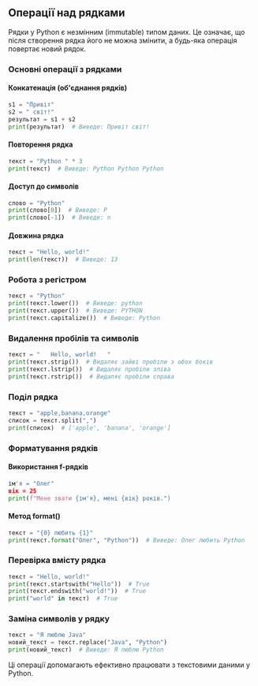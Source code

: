 ## Операції над рядками

Рядки у Python є незмінним (immutable) типом даних. Це означає, що після створення рядка його не можна змінити, а будь-яка операція повертає новий рядок.

### Основні операції з рядками

#### Конкатенація (об'єднання рядків)
```python
s1 = "Привіт"
s2 = " світ!"
результат = s1 + s2
print(результат)  # Виведе: Привіт світ!
```

#### Повторення рядка
```python
текст = "Python " * 3
print(текст)  # Виведе: Python Python Python 
```

#### Доступ до символів
```python
слово = "Python"
print(слово[0])  # Виведе: P
print(слово[-1])  # Виведе: n
```

#### Довжина рядка
```python
текст = "Hello, world!"
print(len(текст))  # Виведе: 13
```

### Робота з регістром
```python
текст = "Python"
print(текст.lower())  # Виведе: python
print(текст.upper())  # Виведе: PYTHON
print(текст.capitalize())  # Виведе: Python
```

### Видалення пробілів та символів
```python
текст = "   Hello, world!   "
print(текст.strip())  # Видаляє зайві пробіли з обох боків
print(текст.lstrip())  # Видаляє пробіли зліва
print(текст.rstrip())  # Видаляє пробіли справа
```

### Поділ рядка
```python
текст = "apple,banana,orange"
список = текст.split(",")
print(список)  # ['apple', 'banana', 'orange']
```

### Форматування рядків

#### Використання f-рядків
```python
ім'я = "Олег"
вік = 25
print(f"Мене звати {ім'я}, мені {вік} років.")
```

#### Метод format()
```python
текст = "{0} любить {1}"
print(текст.format("Олег", "Python"))  # Виведе: Олег любить Python
```

### Перевірка вмісту рядка
```python
текст = "Hello, world!"
print(текст.startswith("Hello"))  # True
print(текст.endswith("world!"))  # True
print("world" in текст)  # True
```

### Заміна символів у рядку
```python
текст = "Я люблю Java"
новий_текст = текст.replace("Java", "Python")
print(новий_текст)  # Виведе: Я люблю Python
```

Ці операції допомагають ефективно працювати з текстовими даними у Python.

